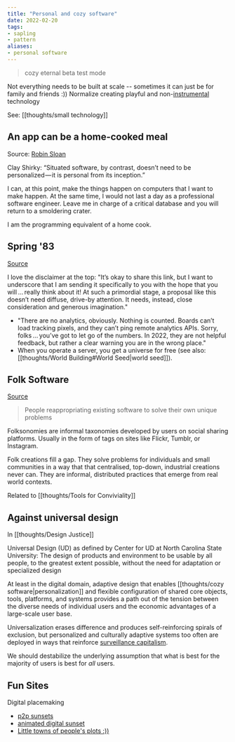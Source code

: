 ```yaml
---
title: "Personal and cozy software"
date: 2022-02-20
tags:
- sapling
- pattern
aliases:
- personal software
---
```


>cozy eternal beta test mode

Not everything needs to be built at scale -- sometimes it can just be for family and friends :)) Normalize creating playful and non-[instrumental](thoughts/instrumentalism.md) technology

See: [[thoughts/small technology]]

## An app can be a home-cooked meal
Source: [Robin Sloan](https://www.robinsloan.com/notes/home-cooked-app/)

Clay Shirky: “Situated software, by contrast, doesn’t need to be personalized — it is personal from its inception.”

I can, at this point, make the things happen on computers that I want to make happen. At the same time, I would not last a day as a professional software engineer. Leave me in charge of a critical database and you will return to a smoldering crater.

I am the programming equivalent of a home cook.

## Spring '83
[Source](https://www.robinsloan.com/lab/specifying-spring-83/)

I love the disclaimer at the top: "It’s okay to share this link, but I want to underscore that I am sending it specifically to you with the hope that you will … really think about it! At such a primordial stage, a proposal like this doesn’t need diffuse, drive-by attention. It needs, instead, close consideration and generous imagination."

- "There are no analytics, obviously. Nothing is counted. Boards can’t load tracking pixels, and they can’t ping remote analytics APIs. Sorry, folks … you’ve got to let go of the numbers. In 2022, they are not helpful feedback, but rather a clear warning you are in the wrong place."
- When you operate a server, you get a universe for free (see also: [[thoughts/World Building#World Seed|world seed]]).

## Folk Software
[Source](https://maggieappleton.com/folk-interfaces)

> People reappropriating existing software to solve their own unique problems

Folksonomies are informal taxonomies developed by users on social sharing platforms. Usually in the form of tags on sites like Flickr, Tumblr, or Instagram.

Folk creations fill a gap. They solve problems for individuals and small communities in a way that that centralised, top-down, industrial creations never can. They are informal, distributed practices that emerge from real world contexts.

Related to [[thoughts/Tools for Conviviality]]

## Against universal design
In [[thoughts/Design Justice]]

Universal Design (UD) as defined by Center for UD at North Carolina State University: The design of products and environment to be usable by all people, to the greatest extent possible, without the need for adaptation or specialized design

At least in the digital domain, adaptive design that enables [[thoughts/cozy software|personalization]] and flexible configuration of shared core objects, tools, platforms, and systems provides a path out of the tension between the diverse needs of individual users and the economic advantages of a large-scale user base.

Universalization erases difference and produces self-reinforcing spirals of exclusion, but personalized and culturally adaptive systems too often are deployed in ways that reinforce [surveillance capitalism](thoughts/Data%20Capitalism.md).

We should destabilize the underlying assumption that what is best for the majority of users is best for *all* users.

## Fun Sites
Digital placemaking

- [p2p sunsets](https://old.mark-beasley.com/peer-peer-sunset/index.html)
- [animated digital sunset](https://tiffanyq.github.io/sunrise/)
- [Little towns of people's plots :))](https://tilde.town/~troido/cadastre/town.html)